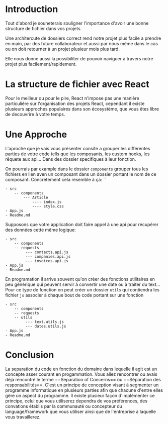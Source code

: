 # Introduction 
Tout d'abord je souheterais souligner l'importance d'avoir une bonne structure de fichier dans vos projets.

Une architercute de dossiers correct rend notre projet plus facile a prendre en main, par des future collaborateur et aussi par nous même dans le cas ou on doit retourner à un projet plusieur mois plus tard.

Elle nous donne aussi la possibiliter de pouvoir naviguer à travers notre projet plus facilement/rapidement.

# La structure de fichier avec  React

Pour le meilleur ou pour le pire, React n'impose pas une manière particuliére sur l'organisation des projets React, cependant il existe plusieurs approches populaires dans son écosystème, que vous êtes libre de decouvrire à votre temps.

# Une Approche
L'aproche que je vais vous présenter consite a grouper les différentes parties de votre code tells que les composants, les custom hooks, les rêquete aux api... Dans des dossier specifiques à leur fonction.

On pourrais par example dans le dossier `components` grouper tous les fichiers en lien aven un composant dans un dossier portant le nom de ce composant. Concretement cela resemble à ça: 
``
```
- src
	-- components
		--- Article
			---- index.js
			---- style.css
- App.js
- Readme.md
```

Supposons que votre application doit faire appel à une api pour récupérer des données cette même logique:

```
- src
	-- components
    -- requests
	   	 --- contacts.api.js
	   	 --- companies.api.js
		 --- invoices.api.js
- App.js
- Readme.md
```

En programation il arrive souvent qu'on créer des fonctions utilitaires en peu générique qui peuvent servir à convertir une date ou à traiter du text... Pour ce type de fonction on peut créer un dossier `utils` qui contiendra les fichier `js` associer à chaque bout de code portant sur une fonction 

```
- src
    -- components
    -- requests
    -- utils
	   	 --- text.utils.js
	   	 --- dates.utils.js
- App.js
- Readme.md

```

# Conclusion

La separation du code en fonction du domaine dans lequelle il agit est un concepte asser courant en progammation. 
Vous allez rencontrer ou avais déjà rencontré le terme ==Separation of Concerns== ou ==Séparation des responsabilités==. C'est un principe de conception visant à segmenter un programme informatique en plusieurs parties afin que chacune d'entre elles gère un aspect du programme. Il existe plusieur façon d'implémenter ce principe, celui que vous utiliserez dependra de vos préférences, des convations établis par la communauté ou concepteur du language/framework que vous utiliser ainsi que de l'entreprise à laquelle vous travaillerez.